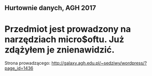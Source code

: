 ## Hurtownie danych, AGH 2017 <br>

# Przedmiot jest prowadzony na narzędziach micro$oftu. Już zdążyłem je znienawidzić. <br>

Strona prowadzącego: http://galaxy.agh.edu.pl/~sedziwy/wordpress/?page_id=1436
